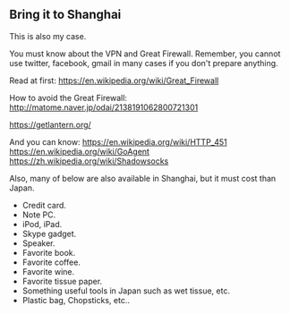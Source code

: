 ## Bring it to Shanghai

This is also my case.

You must know about the VPN and Great Firewall.
Remember, you cannot use twitter, facebook, gmail in many cases if you don't prepare anything.


Read at first:
https://en.wikipedia.org/wiki/Great_Firewall

How to avoid the Great Firewall:
http://matome.naver.jp/odai/2138191062800721301

https://getlantern.org/


And you can know:
https://en.wikipedia.org/wiki/HTTP_451<br>
https://en.wikipedia.org/wiki/GoAgent<br>
https://zh.wikipedia.org/wiki/Shadowsocks


Also, many of below are also available in Shanghai, but it must cost than Japan.

- Credit card.
- Note PC.
- iPod, iPad.
- Skype gadget.
- Speaker.
- Favorite book.
- Favorite coffee.
- Favorite wine.
- Favorite tissue paper.
- Something useful tools in Japan such as wet tissue, etc.
- Plastic bag, Chopsticks, etc..
